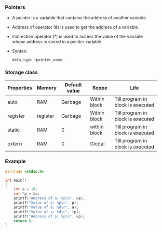 ### Pointers

- A pointer is a variable that contains the address of another variable.

- Address of operator (&) is used to get the address of a variable.
  
- Indirection operator (*) is used to access the value of the variable whose address is stored in a pointer variable.

- Syntax:
  ```c
  data_type *pointer_name;
  ```

### Storage class

Properties | Memory | Default value | Scope | Life
--- | --- | --- | --- | ---
auto | RAM | Garbage | Within block | Till program in block is executed
register | register | Garbage | Within block | Till program in block is executed
static | RAM | 0 | within block | Till program in block is executed
extern | RAM | 0 | Global | Till program in block is executed

### Example

```c
#include <stdio.h>

int main()
{
    int a = 10;
    int *p = &a;
    printf("Address of a: %p\n", &a);
    printf("Value of p: %p\n", p);
    printf("Value of a: %d\n", a);
    printf("Value of a: %d\n", *p);
    printf("Address of p: %p\n", &p);
    return 0;
}
```